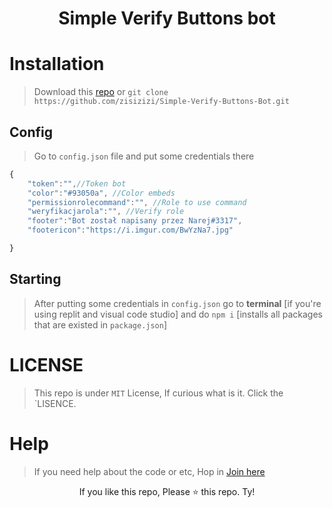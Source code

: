 <h1 align="center">Simple Verify Buttons bot</h1>

# Installation
>
> Download this [repo](https://github.com/zisizizi/Simple-Verify-Buttons-Bot) or `git clone https://github.com/zisizizi/Simple-Verify-Buttons-Bot.git`

## Config
>
> Go to `config.json` file and put some credentials there
```js
{
    "token":"",//Token bot
    "color":"#93050a", //Color embeds
    "permissionrolecommand":"", //Role to use command
    "weryfikacjarola":"", //Verify role
    "footer":"Bot został napisany przez Narej#3317", 
    "footericon":"https://i.imgur.com/BwYzNa7.jpg"

}
```
## Starting
>
> After putting some credentials in `config.json` go to **terminal** [if you're using replit and visual code studio]
> and do `npm i` [installs all packages that are existed in `package.json`]


# LICENSE
> This repo is under `MIT` License, If curious what is it. Click the `LISENCE.


# Help
> If you need help about the code or etc, Hop in [Join here](https://discord.gg/GUxKp6HARM)

<footer align=center>
  If you like this repo, Please ⭐ this repo. Ty!
</footer>
